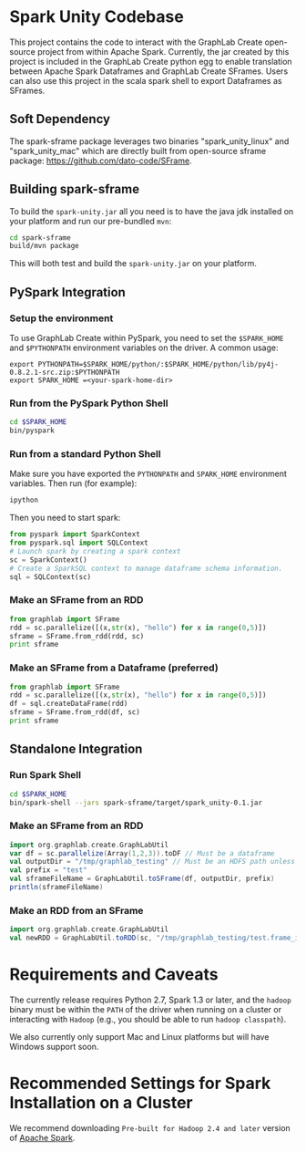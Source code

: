 # Spark Unity Codebase
This project contains the code to interact with the GraphLab Create open-source project from within Apache Spark.  Currently, the jar created by this project is included in the GraphLab Create python egg to enable translation between Apache Spark Dataframes and GraphLab Create SFrames.  Users can also use this project in the scala spark shell to export Dataframes as SFrames.

## Soft Dependency
The spark-sframe package leverages two binaries "spark_unity_linux" and "spark_unity_mac" which are directly built from open-source sframe package: https://github.com/dato-code/SFrame.

## Building spark-sframe
To build the `spark-unity.jar` all you need is to have the java jdk installed on your platform and run our pre-bundled `mvn`:
```bash
cd spark-sframe
build/mvn package
```
This will both test and build the `spark-unity.jar` on your platform.

## PySpark Integration 

### Setup the environment
To use GraphLab Create within PySpark, you need to set the ``$SPARK_HOME`` and ``$PYTHONPATH`` environment variables on the driver. A common usage:
```shell 
export PYTHONPATH=$SPARK_HOME/python/:$SPARK_HOME/python/lib/py4j-0.8.2.1-src.zip:$PYTHONPATH
export SPARK_HOME =<your-spark-home-dir>
```

### Run from the PySpark Python Shell
```bash
cd $SPARK_HOME
bin/pyspark
```

### Run from a standard Python Shell
Make sure you have exported the `PYTHONPATH` and `SPARK_HOME` environment variables.  Then run (for example):
```bash
ipython
```
Then you need to start spark:
```python
from pyspark import SparkContext
from pyspark.sql import SQLContext
# Launch spark by creating a spark context
sc = SparkContext()
# Create a SparkSQL context to manage dataframe schema information.
sql = SQLContext(sc)
```

### Make an SFrame from an RDD
```python
from graphlab import SFrame
rdd = sc.parallelize([(x,str(x), "hello") for x in range(0,5)])
sframe = SFrame.from_rdd(rdd, sc)
print sframe
```
### Make an SFrame from a Dataframe (preferred)
```python
from graphlab import SFrame
rdd = sc.parallelize([(x,str(x), "hello") for x in range(0,5)])
df = sql.createDataFrame(rdd)
sframe = SFrame.from_rdd(df, sc)
print sframe
```

## Standalone Integration 
### Run Spark Shell
```bash
cd $SPARK_HOME
bin/spark-shell --jars spark-sframe/target/spark_unity-0.1.jar
```
### Make an SFrame from an RDD
```scala
import org.graphlab.create.GraphLabUtil
var df = sc.parallelize(Array(1,2,3)).toDF // Must be a dataframe
val outputDir = "/tmp/graphlab_testing" // Must be an HDFS path unless running in local mode
val prefix = "test"
val sframeFileName = GraphLabUtil.toSFrame(df, outputDir, prefix)
println(sframeFileName)
```
### Make an RDD from an SFrame
```scala
import org.graphlab.create.GraphLabUtil
val newRDD = GraphLabUtil.toRDD(sc, "/tmp/graphlab_testing/test.frame_idx")
```

# Requirements and Caveats
The currently release requires Python 2.7, Spark 1.3 or later, and the `hadoop` binary must be within the `PATH` of the driver when running on a cluster or interacting with `Hadoop` (e.g., you should be able to run `hadoop classpath`).

We also currently only support Mac and Linux platforms but will have Windows support soon. 

# Recommended Settings for Spark Installation on a Cluster
We recommend downloading ``Pre-built for Hadoop 2.4 and later`` version of <a href="http://spark.apache.org/">Apache Spark</a>.
